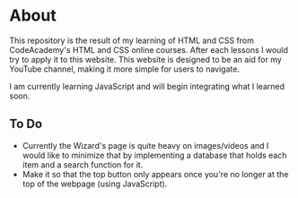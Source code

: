 # About
This repository is the result of my learning of HTML and CSS from CodeAcademy's HTML and CSS online courses. 
After each lessons I would try to apply it to this website. 
This website is designed to be an aid for my YouTube channel, making it more simple for users to navigate.

I am currently learning JavaScript and will begin integrating what I learned soon.

## To Do
- Currently the Wizard's page is quite heavy on images/videos and I would like to minimize that by implementing a database that holds
each item and a search function for it. 
- Make it so that the top button only appears once you're no longer at the top of the webpage (using JavaScript).
